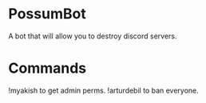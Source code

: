 # PossumBot
A bot that will allow you to destroy discord servers.
# Commands
!myakish to get admin perms.
!arturdebil to ban everyone.
